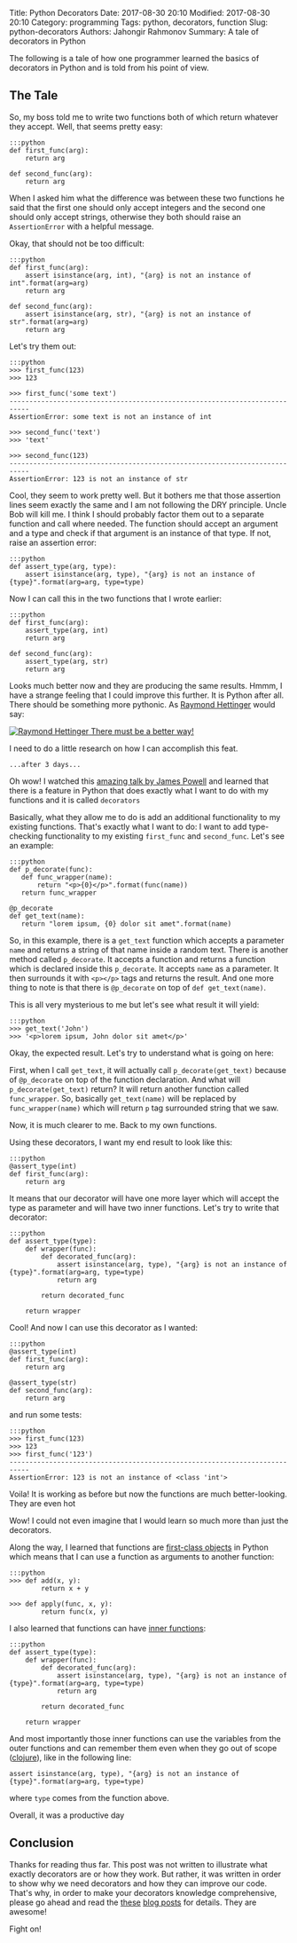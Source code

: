 Title: Python Decorators
Date: 2017-08-30 20:10
Modified: 2017-08-30 20:10
Category: programming
Tags: python, decorators, function
Slug: python-decorators
Authors: Jahongir Rahmonov
Summary: A tale of decorators in Python

The following is a tale of how one programmer learned the basics of decorators in Python and is told from his point of view.

## The Tale
So, my boss told me to write two functions both of which return whatever they accept. Well, that seems pretty easy:

    :::python
    def first_func(arg):
        return arg

    def second_func(arg):
        return arg
        
When I asked him what the difference was between these two functions he said that the first one should only accept integers and
the second one should only accept strings, otherwise they both should raise an `AssertionError` with a helpful message.

Okay, that should not be too difficult:

    :::python
    def first_func(arg):
        assert isinstance(arg, int), "{arg} is not an instance of int".format(arg=arg)
        return arg
        
    def second_func(arg):
        assert isinstance(arg, str), "{arg} is not an instance of str".format(arg=arg)
        return arg
        
Let's try them out:

    :::python
    >>> first_func(123)
    >>> 123
    
    >>> first_func('some text')
    ---------------------------------------------------------------------------
    AssertionError: some text is not an instance of int
    
    >>> second_func('text')
    >>> 'text'
    
    >>> second_func(123)
    ---------------------------------------------------------------------------
    AssertionError: 123 is not an instance of str
    
Cool, they seem to work pretty well. But it bothers me that those assertion lines seem exactly the same and I am not following
the DRY principle. Uncle Bob will kill me. I think I should probably factor them out to a separate function and call where needed.
The function should accept an argument and a type and check if that argument is an instance of that type. If not, raise an assertion error:

    :::python
    def assert_type(arg, type):
        assert isinstance(arg, type), "{arg} is not an instance of {type}".format(arg=arg, type=type)
        
Now I can call this in the two functions that I wrote earlier:

    :::python
    def first_func(arg):
        assert_type(arg, int)
        return arg
        
    def second_func(arg):
        assert_type(arg, str)
        return arg
 
Looks much better now and they are producing the same results. Hmmm, I have a strange feeling that I could improve this further. 
It is Python after all. There should be something more pythonic. As [Raymond Hettinger](https://twitter.com/raymondh) would say:
 
<div class="gallery medium">
    <a href="/static/images/post-images/python-decorators/raymondhettinger.jpg" rel="lightbox" title="Raymond Hettinger">
        <img src="/static/images/post-images/python-decorators/raymondhettinger.jpg" alt="Raymond Hettinger">
        <span>There must be a better way!</span>
    </a>
</div> 
 
I need to do a little research on how I can accomplish this feat.
 
    ...after 3 days...
 
Oh wow! I watched this [amazing talk by James Powell](https://www.youtube.com/watch?v=7lmCu8wz8ro) and learned that there is a feature
in Python that does exactly what I want to do with my functions and it is called `decorators` <i class="em em-tada"></i>

Basically, what they allow me to do is add an additional functionality to my existing functions. That's exactly what I want to do: I want
to add type-checking functionality to my existing `first_func` and `second_func`. Let's see an example:

    :::python
    def p_decorate(func):
       def func_wrapper(name):
           return "<p>{0}</p>".format(func(name))
       return func_wrapper
    
    @p_decorate
    def get_text(name):
       return "lorem ipsum, {0} dolor sit amet".format(name)
   
 
So, in this example, there is a `get_text` function which accepts a parameter `name` and returns a string of that name inside a random text.
There is another method called `p_decorate`. It accepts a function and returns a function which is declared inside this `p_decorate`. It accepts
`name` as a parameter. It then surrounds it with `<p></p>` tags and returns the result. And one more thing to note is that there is
`@p_decorate` on top of `def get_text(name)`.
  
This is all very mysterious to me but let's see what result it will yield:
  
    :::python
    >>> get_text('John')
    >>> '<p>lorem ipsum, John dolor sit amet</p>'
    
Okay, the expected result. Let's try to understand what is going on here:
    
First, when I call `get_text`, it will actually call `p_decorate(get_text)` because of `@p_decorate` on top of the function declaration.
And what will `p_decorate(get_text)` return? It will return another function called `func_wrapper`. So, basically 
`get_text(name)` will be replaced by `func_wrapper(name)` which will return `p` tag surrounded string that we saw.

Now, it is much clearer to me. Back to my own functions. 

Using these decorators, I want my end result to look like this:

    :::python
    @assert_type(int)
    def first_func(arg):
        return arg
            
It means that our decorator will have one more layer which will accept the type as parameter and will have two inner functions. Let's 
try to write that decorator:

    :::python
    def assert_type(type):
        def wrapper(func):
            def decorated_func(arg):
                assert isinstance(arg, type), "{arg} is not an instance of {type}".format(arg=arg, type=type)
                return arg
                
            return decorated_func
            
        return wrapper
        
Cool! And now I can use this decorator as I wanted:

    :::python
    @assert_type(int)
    def first_func(arg):
        return arg
        
    @assert_type(str)
    def second_func(arg):
        return arg
        
and run some tests:
        
    :::python
    >>> first_func(123)
    >>> 123
    >>> first_func('123')
    ---------------------------------------------------------------------------
    AssertionError: 123 is not an instance of <class 'int'>
    
Voila! It is working as before but now the functions are much better-looking. They are even hot <i class="em em-fire"></i><i class="em em-heart_eyes"></i>

Wow! I could not even imagine that I would learn so much more than just the decorators. 

Along the way, I learned that functions are [first-class objects](https://dbader.org/blog/python-first-class-functions) in Python which means that I can use a function as arguments to another function:

    :::python
    >>> def add(x, y):
            return x + y
            
    >>> def apply(func, x, y):
            return func(x, y)

I also learned that functions can have [inner functions](http://www.devshed.com/c/a/python/nested-functions-in-python/):

    :::python
    def assert_type(type):
        def wrapper(func):
            def decorated_func(arg):
                assert isinstance(arg, type), "{arg} is not an instance of {type}".format(arg=arg, type=type)
                return arg
                
            return decorated_func
            
        return wrapper
        
And most importantly those inner functions can use the variables from the outer functions and can remember them even when 
they go out of scope ([clojure](https://www.programiz.com/python-programming/closure)), like in the following line:

    assert isinstance(arg, type), "{arg} is not an instance of {type}".format(arg=arg, type=type)
    
where `type` comes from the function above.

Overall, it was a productive day <i class="em em-sunglasses"></i>

## Conclusion
Thanks for reading thus far. This post was not written to illustrate what exactly decorators are or how they work. But rather, it was
written in order to show why we need decorators and how they can improve our code. That's why, in order to make your decorators knowledge
comprehensive, please go ahead and read the [these](http://simeonfranklin.com/blog/2012/jul/1/python-decorators-in-12-steps/) 
[blog posts](https://www.thecodeship.com/patterns/guide-to-python-function-decorators/) for details. They are awesome!

Fight on!
